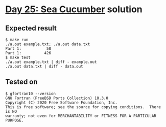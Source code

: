 # [Day 25: Sea Cucumber](https://adventofcode.com/2021/day/25) solution

## Expected result
```
$ make run
./a.out example.txt; ./a.out data.txt
Part 1:           58
Part 1:          426
$ make test
./a.out example.txt | diff - example.out
./a.out data.txt | diff - data.out
```

## Tested on
```
$ gfortran10 --version
GNU Fortran (FreeBSD Ports Collection) 10.3.0
Copyright (C) 2020 Free Software Foundation, Inc.
This is free software; see the source for copying conditions.  There is NO
warranty; not even for MERCHANTABILITY or FITNESS FOR A PARTICULAR PURPOSE.
```
